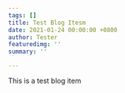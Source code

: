 ```yaml
---
tags: []
title: Test Blog Itesm
date: 2021-01-24 00:00:00 +0800
author: Tester
featuredimg: ''
summary: ''

---
```

This is a test blog item